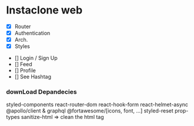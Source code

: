 # Instaclone web

- [x] Router
- [x] Authentication
- [x] Arch.
- [x] Styles
- [] Login / Sign Up
- [] Feed
- [] Profile
- [] See Hashtag

### downLoad Depandecies

styled-components
react-router-dom
react-hook-form
react-helmet-async
@apollo/client & graphql
@fortawesome/[icons, font, ...]
styled-reset
prop-types
sanitize-html => clean the html tag
